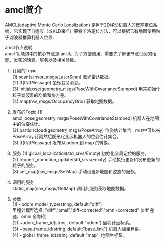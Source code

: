 # amcl简介  
AMCL(adaptive Monte Carlo Localization) 是用于2D移动机器人的概率定位系统，它实现了自适应（或KLD采样）蒙特卡洛定位方法，可以根据已有地图使用粒子滤波器推算机器人位置.  

amcl节点说明  
amcl 功能包中的核心节点是:amcl。为了方便调用，需要先了解该节点订阅的话题、发布的话题、服务以及相关参数。  
1. 订阅的Topic  
   (1) scan(sensor_msgs/LaserScan) 激光雷达数据。  
   (2) tf(tf/tfMessage) 坐标变换消息。  
   (3) initialpose(geometry_msgs/PoseWithCovarianceStamped) 用来初始化粒子滤波器的均值和协方差。  
   (4) map(nav_msgs/OccupancyGrid) 获取地图数据。  

2. 发布的Topic
   (1) amcl_pose(geometry_msgs/PoseWithCovarianceStamped) 机器人在地图中的位姿估计。  
   (2) particlecloud(geometry_msgs/PoseArray) 位姿估计集合，rviz中可以被 PoseArray 订阅然后图形化显示机器人的位姿估计集合。  
   (3) tf(tf/tfMessage) 发布从 odom 到 map 的转换。  
3. 服务
   (1) global_localization(std_srvs/Empty) 初始化全局定位的服务。  
   (2) request_nomotion_update(std_srvs/Empty) 手动执行更新和发布更新的粒子的服务。  
   (3) set_map(nav_msgs/SetMap) 手动设置新地图和姿态的服务。  
4. 调用的服务  
   static_map(nav_msgs/GetMap)  调用此服务获取地图数据。  

5. 参数  
   (1) ~odom_model_type(string, default:"diff")  
       里程计模型选择: "diff","omni","diff-corrected","omni-corrected" (diff 差速、omni 全向轮)  
   (2) ~odom_frame_id(string, default:"odom") 里程计坐标系。  
   (3) ~base_frame_id(string, default:"base_link") 机器人极坐标系。  
   (4) ~global_frame_id(string, default:"map") 地图坐标系。  

